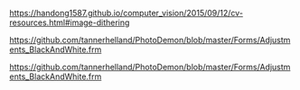 https://handong1587.github.io/computer_vision/2015/09/12/cv-resources.html#image-dithering

https://github.com/tannerhelland/PhotoDemon/blob/master/Forms/Adjustments_BlackAndWhite.frm

https://github.com/tannerhelland/PhotoDemon/blob/master/Forms/Adjustments_BlackAndWhite.frm

